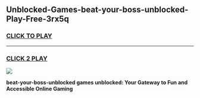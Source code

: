 
## Unblocked-Games-beat-your-boss-unblocked-Play-Free-3rx5q
<h3>
<a href="https://premium76.site?title=beat-your-boss-unblocked&ref=12A">CLICK TO PLAY</a></h3>
<hr>

<h3>
<a href="https://premium76.site?title=beat-your-boss-unblocked&ref=12A">CLICK 2 PLAY</a>
  
</h3>

<a href="https://premium76.site?title=beat-your-boss-unblocked&ref=12A"><img src="https://clearcache.store/games.png"></a>


**beat-your-boss-unblocked games unblocked: Your Gateway to Fun and Accessible Online Gaming**
